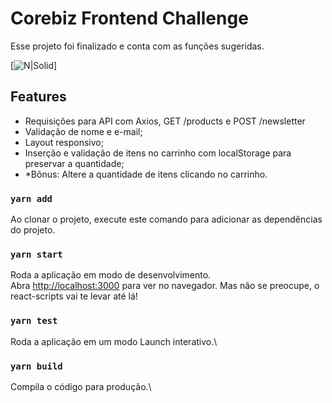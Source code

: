 # Corebiz Frontend Challenge

Esse projeto foi finalizado e conta com as funções sugeridas.

[![N|Solid](https://bn1304files.storage.live.com/y4pzgCuAZGuawgDBzOxsr8dAcX6zv5TzqMDMA0D90t2Wb0D81R3lQR7zvyFM0NugmUUrBkOKW0n6B1yoilCYX5bWG-EO8FH0VqXd_oNPXvndb6_XQg5XwhBtL1mvkGWcPGL_uVm0qNmSdhf6YiJ_IPbp5X1wCJemg5MsGgKOwXRektxT8WsBH7WWEA-uQx5x2ZI/Captura%20de%20tela%202021-07-20%20111404.png?psid=1&width=950&height=535)]

## Features

- Requisições para API com Axios, GET /products e POST /newsletter
- Validação de nome e e-mail;
- Layout responsivo;
- Inserção e validação de itens no carrinho com localStorage para preservar a quantidade;
- *Bônus: Altere a quantidade de itens clicando no carrinho.

### `yarn add`

Ao clonar o projeto, execute este comando para adicionar as dependências do projeto.

### `yarn start`

Roda a aplicação em modo de desenvolvimento.\
Abra [http://localhost:3000](http://localhost:3000) para ver no navegador.
Mas não se preocupe, o react-scripts vai te levar até lá!

### `yarn test`

Roda a aplicação em um modo Launch interativo.\

### `yarn build`

Compila o código para produção.\
